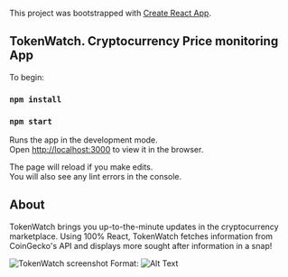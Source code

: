 This project was bootstrapped with [Create React App](https://github.com/facebook/create-react-app).

## TokenWatch. Cryptocurrency Price monitoring App

To begin:

### `npm install`
### `npm start`

Runs the app in the development mode.<br />
Open [http://localhost:3000](http://localhost:3000) to view it in the browser.

The page will reload if you make edits.<br />
You will also see any lint errors in the console.

## About

TokenWatch brings you up-to-the-minute updates in the cryptocurrency marketplace. Using 100% React, TokenWatch fetches information from CoinGecko's API and displays more sought after information in a snap!


![TokenWatch screenshot](https://drive.google.com/file/d/1eB9qmP9DsYrj9CaCRte_gzBkUU-NhIIL/preview)
Format: ![Alt Text](url)
